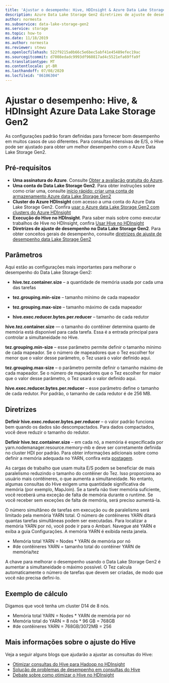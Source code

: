```yaml
---
title: 'Ajustar o desempenho: Hive, HDInsight & Azure Data Lake Storage Gen2 | Microsoft Docs'
description: Azure Data Lake Storage Gen2 diretrizes de ajuste de desempenho do hive.
author: normesta
ms.subservice: data-lake-storage-gen2
ms.service: storage
ms.topic: how-to
ms.date: 11/18/2019
ms.author: normesta
ms.reviewer: stewu
ms.openlocfilehash: 522f9215a0b66c5e6bec5abf41e45489efec19ac
ms.sourcegitcommit: d7008edadc9993df960817ad4c5521efa69ffa9f
ms.translationtype: MT
ms.contentlocale: pt-BR
ms.lasthandoff: 07/08/2020
ms.locfileid: "86106304"
---
```

# <a name="tune-performance-hive-hdinsight--azure-data-lake-storage-gen2"></a>Ajustar o desempenho: Hive, & HDInsight Azure Data Lake Storage Gen2

As configurações padrão foram definidas para fornecer bom desempenho em muitos casos de uso diferentes.  Para consultas intensivas de E/S, o Hive pode ser ajustado para obter um melhor desempenho com o Azure Data Lake Storage Gen2.  

## <a name="prerequisites"></a>Pré-requisitos

* **Uma assinatura do Azure**. Consulte [Obter a avaliação gratuita do Azure](https://azure.microsoft.com/pricing/free-trial/).
* **Uma conta do Data Lake Storage Gen2**. Para obter instruções sobre como criar uma, consulte [início rápido: criar uma conta de armazenamento Azure data Lake Storage Gen2](data-lake-storage-quickstart-create-account.md)
* **Cluster do Azure HDInsight** com acesso a uma conta do Azure Data Lake Storage Gen2. Confira [usar o Azure data Lake Storage Gen2 com clusters do Azure HDInsight](https://docs.microsoft.com/azure/hdinsight/hdinsight-hadoop-use-data-lake-storage-gen2)
* **Execução do Hive no HDInsight**.  Para saber mais sobre como executar trabalhos de Hive no HDInsight, confira [Usar Hive no HDInsight](https://docs.microsoft.com/azure/hdinsight/hdinsight-use-hive)
* **Diretrizes de ajuste de desempenho no Data Lake Storage Gen2**.  Para obter conceitos gerais de desempenho, consulte [diretrizes de ajuste de desempenho data Lake Storage Gen2](data-lake-storage-performance-tuning-guidance.md)

## <a name="parameters"></a>Parâmetros

Aqui estão as configurações mais importantes para melhorar o desempenho do Data Lake Storage Gen2:

* **hive.tez.container.size** – a quantidade de memória usada por cada uma das tarefas

* **tez.grouping.min-size** – tamanho mínimo de cada mapeador

* **tez.grouping.max-size** – tamanho máximo de cada mapeador

* **hive.exec.reducer.bytes.per.reducer** – tamanho de cada redutor

**hive.tez.container.size** — o tamanho do contêiner determina quanto de memória está disponível para cada tarefa.  Essa é a entrada principal para controlar a simultaneidade no Hive.  

**tez.grouping.min-size** – esse parâmetro permite definir o tamanho mínimo de cada mapeador.  Se o número de mapeadores que o Tez escolher for menor que o valor desse parâmetro, o Tez usará o valor definido aqui.

**tez.grouping.max-size** – o parâmetro permite definir o tamanho máximo de cada mapeador.  Se o número de mapeadores que o Tez escolher for maior que o valor desse parâmetro, o Tez usará o valor definido aqui.

**hive.exec.reducer.bytes.per.reducer** – esse parâmetro define o tamanho de cada redutor.  Por padrão, o tamanho de cada redutor é de 256 MB.  

## <a name="guidance"></a>Diretrizes

**Definir hive.exec.reducer.bytes.per.reducer** – o valor padrão funciona bem quando os dados são descompactados.  Para dados compactados, você deve reduzir o tamanho do redutor.  

**Definir hive.tez.container.size** – em cada nó, a memória é especificada por yarn.nodemanager.resource.memory-mb e deve ser corretamente definida no cluster HDI por padrão.  Para obter informações adicionais sobre como definir a memória adequada no YARN, confira esta [postagem](https://docs.microsoft.com/azure/hdinsight/hdinsight-hadoop-hive-out-of-memory-error-oom).

As cargas de trabalho que usam muita E/S podem se beneficiar de mais paralelismo reduzindo o tamanho do contêiner do Tez. Isso proporciona ao usuário mais contêineres, o que aumenta a simultaneidade.  No entanto, algumas consultas do Hive exigem uma quantidade significativa de memória (por exemplo, MapJoin).  Se a tarefa não tiver memória suficiente, você receberá uma exceção de falta de memória durante o runtime.  Se você receber sem exceções de falta de memória, será preciso aumentá-la.   

O número simultâneo de tarefas em execução ou de paralelismo será limitado pela memória YARN total.  O número de contêineres YARN ditará quantas tarefas simultâneas podem ser executadas.  Para localizar a memória YARN por nó, você pode ir para o Ambari.  Navegue até YARN e exiba a guia Configurações.  A memória YARN é exibida nesta janela.  

- Memória total YARN = Nodes * YARN de memória por nó
- \#de contêineres YARN = tamanho total do contêiner YARN de memória/tez

A chave para melhorar o desempenho usando o Data Lake Storage Gen2 é aumentar a simultaneidade o máximo possível.  O Tez calcula automaticamente o número de tarefas que devem ser criadas, de modo que você não precisa defini-lo.   

## <a name="example-calculation"></a>Exemplo de cálculo

Digamos que você tenha um cluster D14 de 8 nós.  

- Memória total YARN = Nodes * YARN de memória por nó
- Memória total do YARN = 8 nós * 96 GB = 768GB
- \#de contêineres YARN = 768GB/3072MB = 256

## <a name="further-information-on-hive-tuning"></a>Mais informações sobre o ajuste do Hive

Veja a seguir alguns blogs que ajudarão a ajustar as consultas do Hive:
* [Otimizar consultas do Hive para Hadoop no HDInsight](https://azure.microsoft.com/documentation/articles/hdinsight-hadoop-optimize-hive-query/)
* [Solução de problemas de desempenho em consultas do Hive](https://blogs.msdn.microsoft.com/bigdatasupport/2015/08/13/troubleshooting-hive-query-performance-in-hdinsight-hadoop-cluster/)
* [Debate sobre como otimizar o Hive no HDInsight](https://channel9.msdn.com/events/Machine-Learning-and-Data-Sciences-Conference/Data-Science-Summit-2016/MSDSS25)
